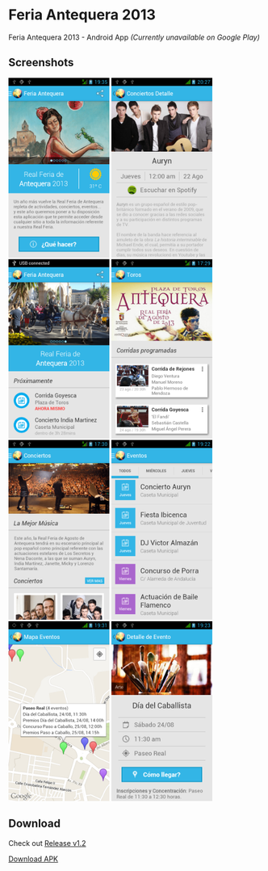# Feria Antequera 2013
Feria Antequera 2013 - Android App _(Currently unavailable on Google Play)_

## Screenshots
<img src="https://github.com/Zireck/FeriaAntequera2013/blob/master/screenshots/1.jpg" width="200">
<img src="https://github.com/Zireck/FeriaAntequera2013/blob/master/screenshots/2.jpg" width="200">
<img src="https://github.com/Zireck/FeriaAntequera2013/blob/master/screenshots/3.jpg" width="200">
<img src="https://github.com/Zireck/FeriaAntequera2013/blob/master/screenshots/4.jpg" width="200">
<img src="https://github.com/Zireck/FeriaAntequera2013/blob/master/screenshots/5.jpg" width="200">
<img src="https://github.com/Zireck/FeriaAntequera2013/blob/master/screenshots/6.jpg" width="200">
<img src="https://github.com/Zireck/FeriaAntequera2013/blob/master/screenshots/7.jpg" width="200">
<img src="https://github.com/Zireck/FeriaAntequera2013/blob/master/screenshots/8.jpg" width="200">

## Download
Check out [Release v1.2](https://github.com/Zireck/FeriaAntequera2013/releases/tag/v1.2)

[Download APK](https://github.com/Zireck/FeriaAntequera2013/releases/download/v1.2/feria-antequera-2013-release-v1.2.apk)
